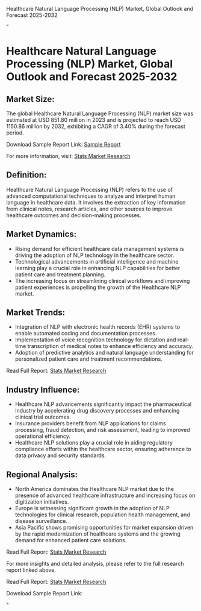 Healthcare Natural Language Processing (NLP) Market, Global Outlook and Forecast 2025-2032 

"<html>
<h1>Healthcare Natural Language Processing (NLP) Market, Global Outlook and Forecast 2025-2032</h1>

<h2>Market Size:</h2>
<p>The global Healthcare Natural Language Processing (NLP) market size was estimated at USD 851.80 million in 2023 and is projected to reach USD 1150.86 million by 2032, exhibiting a CAGR of 3.40% during the forecast period.</p>
<p>Download Sample Report Link: <a href=''>Sample Report</a></p>
<p>For more information, visit: <a href='https://www.statsmarketresearch.com/global-healthcare-natural-language-processing-forecast-2025-2032-215-8028138'>Stats Market Research</a></p>

<h2>Definition:</h2>
<p>Healthcare Natural Language Processing (NLP) refers to the use of advanced computational techniques to analyze and interpret human language in healthcare data. It involves the extraction of key information from clinical notes, research articles, and other sources to improve healthcare outcomes and decision-making processes.</p>

<h2>Market Dynamics:</h2>
<ul>
  <li>Rising demand for efficient healthcare data management systems is driving the adoption of NLP technology in the healthcare sector.</li>
  <li>Technological advancements in artificial intelligence and machine learning play a crucial role in enhancing NLP capabilities for better patient care and treatment planning.</li>
  <li>The increasing focus on streamlining clinical workflows and improving patient experiences is propelling the growth of the Healthcare NLP market.</li>
</ul>

<h2>Market Trends:</h2>
<ul>
  <li>Integration of NLP with electronic health records (EHR) systems to enable automated coding and documentation processes.</li>
  <li>Implementation of voice recognition technology for dictation and real-time transcription of medical notes to enhance efficiency and accuracy.</li>
  <li>Adoption of predictive analytics and natural language understanding for personalized patient care and treatment recommendations.</li>
</ul>
<p>Read Full Report: <a href='https://www.statsmarketresearch.com/global-healthcare-natural-language-processing-forecast-2025-2032-215-8028138'>Stats Market Research</a></p>

<h2>Industry Influence:</h2>
<ul>
  <li>Healthcare NLP advancements significantly impact the pharmaceutical industry by accelerating drug discovery processes and enhancing clinical trial outcomes.</li>
  <li>Insurance providers benefit from NLP applications for claims processing, fraud detection, and risk assessment, leading to improved operational efficiency.</li>
  <li>Healthcare NLP solutions play a crucial role in aiding regulatory compliance efforts within the healthcare sector, ensuring adherence to data privacy and security standards.</li>
</ul>

<h2>Regional Analysis:</h2>
<ul>
  <li>North America dominates the Healthcare NLP market due to the presence of advanced healthcare infrastructure and increasing focus on digitization initiatives.</li>
  <li>Europe is witnessing significant growth in the adoption of NLP technologies for clinical research, population health management, and disease surveillance.</li>
  <li>Asia Pacific shows promising opportunities for market expansion driven by the rapid modernization of healthcare systems and the growing demand for enhanced patient care solutions.</li>
</ul>
<p>Read Full Report: <a href='https://www.statsmarketresearch.com/global-healthcare-natural-language-processing-forecast-2025-2032-215-8028138'>Stats Market Research</a></p>

<p>For more insights and detailed analysis, please refer to the full research report linked above.</p>

<p>Read Full Report: <a href='https://www.statsmarketresearch.com/global-healthcare-natural-language-processing-forecast-2025-2032-215-8028138'>Stats Market Research</a></p>
<p>Download Sample Report Link: <a href=''></a></p>

</html>"
